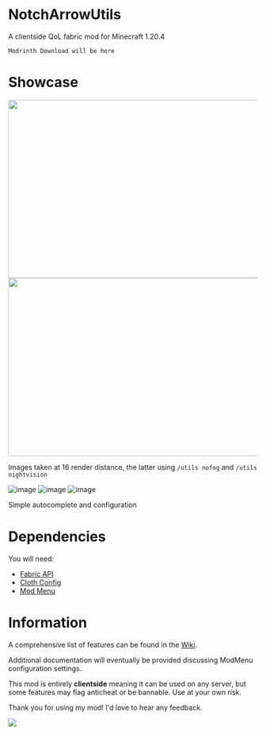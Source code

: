 # NotchArrowUtils
A clientside QoL fabric mod for Minecraft 1.20.4

`Modrinth Download will be here`

# Showcase
<img src="https://github.com/user-attachments/assets/5d49ab29-006b-4e0a-b5b6-087ae68ed5b3" width="640" height="360">
<img src="https://github.com/user-attachments/assets/2d289275-a0c8-4850-8ec2-58e9e93c191c" width="640" height="360">

Images taken at 16 render distance, the latter using `/utils nofog` and `/utils nightvision`

![image](https://github.com/user-attachments/assets/3f30a8af-18a3-4de4-bf25-39821d1a8e6c)
![image](https://github.com/user-attachments/assets/73919c4d-9563-42bd-b2d6-5e8a22921101)
![image](https://github.com/user-attachments/assets/c57e9917-4479-4c13-bf86-924062e36534)

Simple autocomplete and configuration

# Dependencies
You will need:
* [Fabric API](https://modrinth.com/mod/fabric-api)
* [Cloth Config](https://modrinth.com/mod/cloth-config)
* [Mod Menu](https://modrinth.com/mod/modmenu)

# Information
A comprehensive list of features can be found in the [Wiki](https://github.com/NotchArrow/notcharrowutils/wiki/Commands).

Additional documentation will eventually be provided discussing ModMenu configuration settings.

This mod is entirely **clientside** meaning it can be used on any server, but some features may flag anticheat or be bannable. Use at your own risk.

Thank you for using my mod! I'd love to hear any feedback.

<img src="https://sloc.xyz/github/NotchArrow/notcharrowutils/?category=lines">
